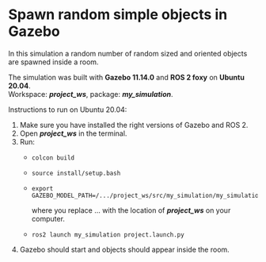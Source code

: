# Spawn random simple objects in Gazebo

In this simulation a random number of random sized and oriented objects are spawned inside a room.

The simulation was built with **Gazebo 11.14.0** and **ROS 2 foxy** on **Ubuntu 20.04**.  
Workspace: ***project_ws***, package: ***my_simulation***.

Instructions to run on Ubuntu 20.04:
1. Make sure you have installed the right versions of Gazebo and ROS 2.
2. Open ***project_ws*** in the terminal.
3. Run:
    - ```
      colcon build
      ```
    - ```
      source install/setup.bash
      ```
    - ```
      export GAZEBO_MODEL_PATH=/.../project_ws/src/my_simulation/my_simulation/models:$GAZEBO_MODEL_PATH
      ```
      where you replace ... with the location of ***project_ws*** on your computer.
    - ```
      ros2 launch my_simulation project.launch.py
      ```
4. Gazebo should start and objects should appear inside the room.
